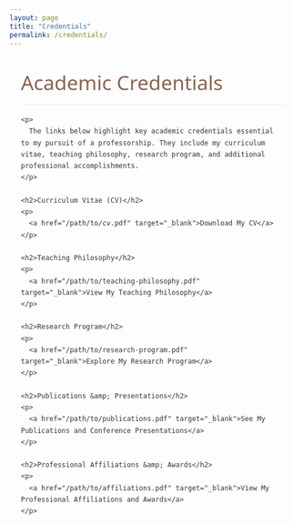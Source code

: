 ```yaml
---
layout: page
title: "Credentials"
permalink: /credentials/
---
```


<style>
    :root {
        --primary-color: #5b7e5f;
        --secondary-color: #8a6552;
        --accent-color: #d8b976;
        --light-bg: #f8f8f5;
        --dark-text: #333333;
    }
    
    .content-wrapper {
        font-family: 'Segoe UI', Tahoma, Geneva, Verdana, sans-serif;
        line-height: 1.7;
        color: var(--dark-text);
        max-width: 900px;
        margin: 0 auto;
        padding: 0 20px;
    }
    
    .content-wrapper h1 {
        font-size: 2.2rem;
        color: var(--secondary-color);
        margin: 2rem 0 1rem;
        font-weight: 500;
        border-bottom: 1px solid rgba(216,185,118,0.3);
        padding-bottom: 0.5rem;
    }
    
    .content-wrapper h2 {
        font-size: 1.7rem;
        color: var(--secondary-color);
        margin: 2rem 0 1rem;
        font-weight: 500;
        border-bottom: 1px solid rgba(216,185,118,0.3);
        padding-bottom: 0.5rem;
    }
    
    .content-wrapper p {
        font-size: 1.1rem;
        margin-bottom: 1.5rem;
        text-align: justify;
    }
    
    .content-wrapper a {
        color: var(--primary-color);
        text-decoration: none;
        border-bottom: 1px solid var(--accent-color);
        transition: color 0.2s, border-color 0.2s;
        font-weight: 500;
    }
    
    .content-wrapper a:hover {
        color: var(--secondary-color);
        border-color: var(--secondary-color);
    }
</style>

<div class="content-wrapper">
    <h1>Academic Credentials</h1>
    
    <p>
      The links below highlight key academic credentials essential to my pursuit of a professorship. They include my curriculum vitae, teaching philosophy, research program, and additional professional accomplishments.
    </p>
    
    <h2>Curriculum Vitae (CV)</h2>
    <p>
      <a href="/path/to/cv.pdf" target="_blank">Download My CV</a>
    </p>
    
    <h2>Teaching Philosophy</h2>
    <p>
      <a href="/path/to/teaching-philosophy.pdf" target="_blank">View My Teaching Philosophy</a>
    </p>
    
    <h2>Research Program</h2>
    <p>
      <a href="/path/to/research-program.pdf" target="_blank">Explore My Research Program</a>
    </p>
    
    <h2>Publications &amp; Presentations</h2>
    <p>
      <a href="/path/to/publications.pdf" target="_blank">See My Publications and Conference Presentations</a>
    </p>
    
    <h2>Professional Affiliations &amp; Awards</h2>
    <p>
      <a href="/path/to/affiliations.pdf" target="_blank">View My Professional Affiliations and Awards</a>
    </p>
</div>
